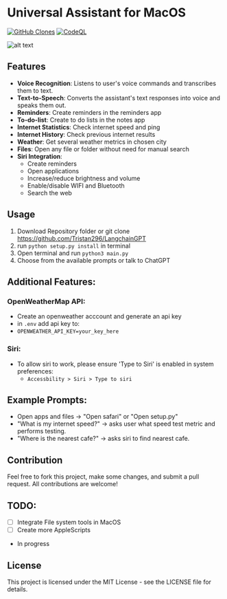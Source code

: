 # Universal Assistant for MacOS

[![GitHub Clones](https://img.shields.io/badge/dynamic/json?color=success&label=Clone&query=count&url=https://gist.githubusercontent.com/Tristan296/82e0272a21bddb472fb3feebea622050/raw/clone.json&logo=github)](https://github.com/MShawon/github-clone-count-badge)
[![CodeQL](https://github.com/Tristan296/Universal-MacAssistant/workflows/CodeQL/badge.svg)](https://github.com/Tristan296/Universal-MacAssistant/actions?query=workflow%3ACodeQL)

![alt text](https://github.com/Tristan296/LangChain-GPT-Voice-Assistant/blob/main/assistant_logo.png)

## Features

* **Voice Recognition**: Listens to user's voice commands and transcribes them to text.
* **Text-to-Speech**: Converts the assistant's text responses into voice and speaks them out.
* **Reminders**: Create reminders in the reminders app
* **To-do-list**: Create to do lists in the notes app
* **Internet Statistics**: Check internet speed and ping
* **Internet History**: Check previous internet results
* **Weather**: Get several weather metrics in chosen city
* **Files**: Open any file or folder without need for manual search
* **Siri Integration**: 
  * Create reminders
  * Open applications
  * Increase/reduce brightness and volume
  * Enable/disable WIFI and Bluetooth
  * Search the web

## Usage

1. Download Repository folder or git clone https://github.com/Tristan296/LangchainGPT
2. run `python setup.py install` in terminal
3. Open terminal and run `python3 main.py`
4. Choose from the available prompts or talk to ChatGPT

## Additional Features:

### OpenWeatherMap API:
- Create an openweather acccount and generate an api key
- in `.env` add api key to:
- `OPENWEATHER_API_KEY=your_key_here`

### Siri:
- To allow siri to work, please ensure 'Type to Siri' is enabled in system preferences:
  - `Accessbility > Siri > Type to siri`
 
## Example Prompts:
- Open apps and files -> "Open safari" or "Open setup.py"
- "What is my internet speed?" -> asks user what speed test metric and performs testing.
- "Where is the nearest cafe?" -> asks siri to find nearest cafe.

## Contribution

Feel free to fork this project, make some changes, and submit a pull request. All contributions are welcome!

## TODO:

- [ ] Integrate File system tools in MacOS
- [ ] Create more AppleScripts
 - In progress

## License

This project is licensed under the MIT License - see the LICENSE file for details.

